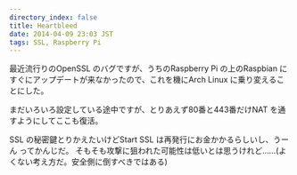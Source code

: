 ```yaml
---
directory_index: false
title: Heartbleed
date: 2014-04-09 23:03 JST
tags: SSL, Raspberry Pi 
---
```


最近流行りのOpenSSL のバグですが、うちのRaspberry Pi の上のRaspbian にすぐにアップデートが来なかったので、これを機にArch Linux に乗り変えることにした。

まだいろいろ設定している途中ですが、とりあえず80番と443番だけNAT を通すようにしてここも復活。

SSL の秘密鍵とりかえたいけどStart SSL は再発行にお金かかるらしいし、うーん ってかんじだ。
そもそも攻撃に狙われた可能性は低いとは思うけれど……(よくない考え方だ。安全側に倒すべきではある)

